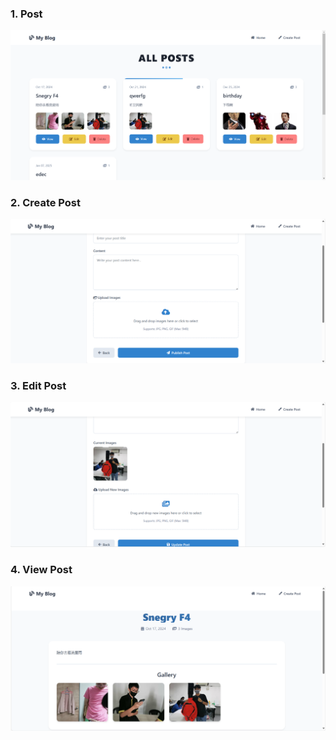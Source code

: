 ### 1. Post
![Post](public/images/post.png)

### 2. Create Post
![Create Post](public/images/create_post.png)

### 3. Edit Post
![Edit Post](public/images/edit_post.png)

### 4. View Post
![View Post](public/images/view_post.png)



